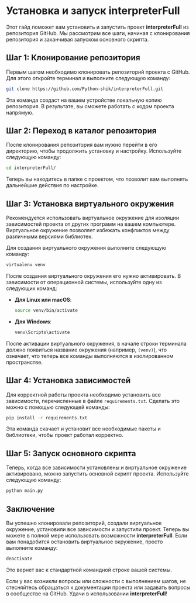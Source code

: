 # Установка и запуск interpreterFull

Этот гайд поможет вам установить и запустить проект **interpreterFull** из репозитория GitHub. Мы рассмотрим все шаги, начиная с клонирования репозитория и заканчивая запуском основного скрипта.

## Шаг 1: Клонирование репозитория

Первым шагом необходимо клонировать репозиторий проекта с GitHub. Для этого откройте терминал и выполните следующую команду:

```bash
git clone https://github.com/Python-shik/interpreterFull.git
```

Эта команда создаст на вашем устройстве локальную копию репозитория. В результате, вы сможете работать с кодом проекта напрямую.

## Шаг 2: Переход в каталог репозитория

После клонирования репозитория вам нужно перейти в его директорию, чтобы продолжить установку и настройку. Используйте следующую команду:

```bash
cd interpreterFull/
```

Теперь вы находитесь в папке с проектом, что позволит вам выполнять дальнейшие действия по настройке.

## Шаг 3: Установка виртуального окружения

Рекомендуется использовать виртуальное окружение для изоляции зависимостей проекта от других программ на вашем компьютере. Виртуальное окружение позволяет избежать конфликтов между различными версиями библиотек.

Для создания виртуального окружения выполните следующую команду:

```bash
virtualenv venv
```

После создания виртуального окружения его нужно активировать. В зависимости от операционной системы, используйте одну из следующих команд:

- **Для Linux или macOS**:
  ```bash
  source venv/bin/activate
  ```

- **Для Windows**:
  ```bash
  venv\Scripts\activate
  ```

После активации виртуального окружения, в начале строки терминала должно появиться название окружения (например, `(venv)`), что означает, что теперь все команды выполняются в изолированном пространстве.

## Шаг 4: Установка зависимостей

Для корректной работы проекта необходимо установить все зависимости, перечисленные в файле `requirements.txt`. Сделать это можно с помощью следующей команды:

```bash
pip install -r requirements.txt
```

Эта команда скачает и установит все необходимые пакеты и библиотеки, чтобы проект работал корректно.

## Шаг 5: Запуск основного скрипта

Теперь, когда все зависимости установлены и виртуальное окружение активировано, можно запустить основной скрипт проекта. Используйте следующую команду:

```bash
python main.py
```

## Заключение

Вы успешно клонировали репозиторий, создали виртуальное окружение, установили все зависимости и запустили проект. Теперь вы можете в полной мере использовать возможности **interpreterFull**. Если вам понадобится остановить виртуальное окружение, просто выполните команду:

```bash
deactivate
```

Это вернет вас к стандартной командной строке вашей системы.

Если у вас возникли вопросы или сложности с выполнением шагов, не стесняйтесь обращаться к документации проекта или задавать вопросы в сообществе на GitHub. Удачи в использовании **interpreterFull**!

